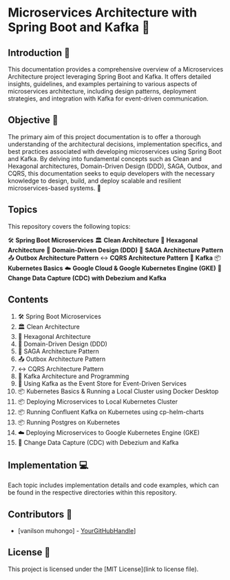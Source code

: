 # Microservices Architecture with Spring Boot and Kafka 🚀

## Introduction 📝
This documentation provides a comprehensive overview of a Microservices Architecture project leveraging Spring Boot and Kafka. It offers detailed insights, guidelines, and examples pertaining to various aspects of microservices architecture, including design patterns, deployment strategies, and integration with Kafka for event-driven communication.

## Objective 🎯
The primary aim of this project documentation is to offer a thorough understanding of the architectural decisions, implementation specifics, and best practices associated with developing microservices using Spring Boot and Kafka. By delving into fundamental concepts such as Clean and Hexagonal architectures, Domain-Driven Design (DDD), SAGA, Outbox, and CQRS, this documentation seeks to equip developers with the necessary knowledge to design, build, and deploy scalable and resilient microservices-based systems. 📘

## Topics
This repository covers the following topics:

🛠️ **Spring Boot Microservices**
🏛️ **Clean Architecture**
🔷 **Hexagonal Architecture**
🔄 **Domain-Driven Design (DDD)**
🔄 **SAGA Architecture Pattern**
📤 **Outbox Architecture Pattern**
↔️ **CQRS Architecture Pattern**
🐘 **Kafka**
📦 **Kubernetes Basics**
☁️ **Google Cloud & Google Kubernetes Engine (GKE)**
🔄 **Change Data Capture (CDC) with Debezium and Kafka**

## Contents
1. 🛠️ Spring Boot Microservices
2. 🏛️ Clean Architecture
3. 🔷 Hexagonal Architecture
4. 🔄 Domain-Driven Design (DDD)
5. 🔄 SAGA Architecture Pattern
6. 📤 Outbox Architecture Pattern
7. ↔️ CQRS Architecture Pattern
8. 🐘 Kafka Architecture and Programming
9. 🐘 Using Kafka as the Event Store for Event-Driven Services
10. 📦 Kubernetes Basics & Running a Local Cluster using Docker Desktop
11. 📦 Deploying Microservices to Local Kubernetes Cluster
12. 📦 Running Confluent Kafka on Kubernetes using cp-helm-charts
13. 📦 Running Postgres on Kubernetes
14. ☁️ Deploying Microservices to Google Kubernetes Engine (GKE)
15. 🔄 Change Data Capture (CDC) with Debezium and Kafka

## Implementation 💻
Each topic includes implementation details and code examples, which can be found in the respective directories within this repository.

## Contributors 🤝
- [vanilson muhongo] - [YourGitHubHandle](https://github.com/edsonwade)]

## License 📄
This project is licensed under the [MIT License](link to license file).
